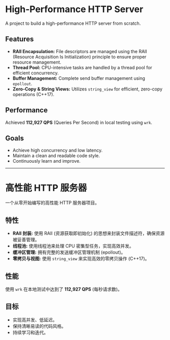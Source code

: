 # High-Performance HTTP Server

A project to build a high-performance HTTP server from scratch.

## Features

*   **RAII Encapsulation:** File descriptors are managed using the RAII (Resource Acquisition Is Initialization) principle to ensure proper resource management.
*   **Thread Pool:** CPU-intensive tasks are handled by a thread pool for efficient concurrency.
*   **Buffer Management:** Complete send buffer management using `epollout`.
*   **Zero-Copy & String Views:** Utilizes `string_view` for efficient, zero-copy operations (C++17).

## Performance

Achieved **112,927 QPS** (Queries Per Second) in local testing using `wrk`.

## Goals

*   Achieve high concurrency and low latency.
*   Maintain a clean and readable code style.
*   Continuously learn and improve.

---

# 高性能 HTTP 服务器

一个从零开始编写的高性能 HTTP 服务器项目。

## 特性

*   **RAII 封装:** 使用 RAII (资源获取即初始化) 的思想来封装文件描述符，确保资源被妥善管理。
*   **线程池:** 使用线程池来处理 CPU 密集型任务，实现高效并发。
*   **缓冲区管理:** 拥有完整的发送缓冲区管理机制 (epollout)。
*   **零拷贝与视图:** 使用 `string_view` 来实现高效的零拷贝操作 (C++17)。

## 性能

使用 `wrk` 在本地测试中达到了 **112,927 QPS** (每秒请求数)。

## 目标

*   实现高并发、低延迟。
*   保持清晰易读的代码风格。
*   持续学习和迭代。
